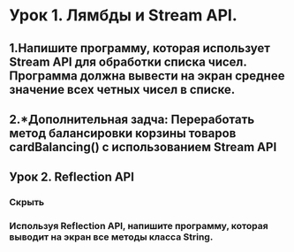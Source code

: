 # Урок 1. Лямбды и Stream API.
## 1.Напишите программу, которая использует Stream API для обработки списка чисел. Программа должна вывести на экран среднее значение всех четных чисел в списке.

## 2.*Дополнительная задча: Переработать метод балансировки корзины товаров cardBalancing() с использованием Stream API

## Урок 2. Reflection API
### Скрыть
### Используя Reflection API, напишите программу, которая выводит на экран все методы класса String.